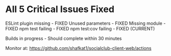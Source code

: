 # All 5 Critical Issues Fixed

ESLint plugin missing - FIXED
Unused parameters - FIXED
Missing module - FIXED
npm test failing - FIXED
npm test:cov failing - FIXED (CURRENT)

Builds in progress - Should complete within 30 minutes

Monitor at: https://github.com/shafkat1/socialclub-client-web/actions
